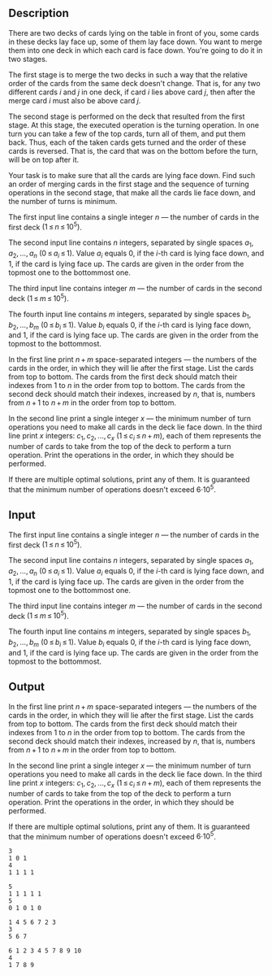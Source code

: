## Description

<div><p>There are two decks of cards lying on the table in front of you, some cards in these decks lay face up, some of them lay face down. You want to merge them into one deck in which each card is face down. You're going to do it in two stages.</p><p>The first stage is to merge the two decks in such a way that the relative order of the cards from the same deck doesn't change. That is, for any two different cards <span class="tex-span"><i>i</i></span> and <span class="tex-span"><i>j</i></span> in one deck, if card <span class="tex-span"><i>i</i></span> lies above card <span class="tex-span"><i>j</i></span>, then after the merge card <span class="tex-span"><i>i</i></span> must also be above card <span class="tex-span"><i>j</i></span>.</p><p>The second stage is performed on the deck that resulted from the first stage. At this stage, the executed operation is the turning operation. In one turn you can take a few of the top cards, turn all of them, and put them back. Thus, each of the taken cards gets turned and the order of these cards is reversed. That is, the card that was on the bottom before the turn, will be on top after it.</p><p>Your task is to make sure that all the cards are lying face down. Find such an order of merging cards in the first stage and the sequence of turning operations in the second stage, that make all the cards lie face down, and the number of turns is minimum.</p></div><div class="input-specification"><p>The first input line contains a single integer <span class="tex-span"><i>n</i></span> — the number of cards in the first deck <span class="tex-span">(1 ≤ <i>n</i> ≤ 10<sup class="upper-index">5</sup>)</span>.</p><p>The second input line contains <span class="tex-span"><i>n</i></span> integers, separated by single spaces <span class="tex-span"><i>a</i><sub class="lower-index">1</sub>, <i>a</i><sub class="lower-index">2</sub>, ..., <i>a</i><sub class="lower-index"><i>n</i></sub></span> <span class="tex-span">(0 ≤ <i>a</i><sub class="lower-index"><i>i</i></sub> ≤ 1)</span>. Value <span class="tex-span"><i>a</i><sub class="lower-index"><i>i</i></sub></span> equals 0, if the <span class="tex-span"><i>i</i></span>-th card is lying face down, and 1, if the card is lying face up. The cards are given in the order from the topmost one to the bottommost one.</p><p>The third input line contains integer <span class="tex-span"><i>m</i></span> — the number of cards in the second deck <span class="tex-span">(1 ≤ <i>m</i> ≤ 10<sup class="upper-index">5</sup>)</span>.</p><p>The fourth input line contains <span class="tex-span"><i>m</i></span> integers, separated by single spaces <span class="tex-span"><i>b</i><sub class="lower-index">1</sub>, <i>b</i><sub class="lower-index">2</sub>, ..., <i>b</i><sub class="lower-index"><i>m</i></sub></span> <span class="tex-span">(0 ≤ <i>b</i><sub class="lower-index"><i>i</i></sub> ≤ 1)</span>. Value <span class="tex-span"><i>b</i><sub class="lower-index"><i>i</i></sub></span> equals 0, if the <span class="tex-span"><i>i</i></span>-th card is lying face down, and 1, if the card is lying face up. The cards are given in the order from the topmost to the bottommost.</p></div><div class="output-specification"><p>In the first line print <span class="tex-span"><i>n</i> + <i>m</i></span> space-separated integers — the numbers of the cards in the order, in which they will lie after the first stage. List the cards from top to bottom. The cards from the first deck should match their indexes from <span class="tex-span">1</span> to <span class="tex-span"><i>n</i></span> in the order from top to bottom. The cards from the second deck should match their indexes, increased by <span class="tex-span"><i>n</i></span>, that is, numbers from <span class="tex-span"><i>n</i> + 1</span> to <span class="tex-span"><i>n</i> + <i>m</i></span> in the order from top to bottom.</p><p>In the second line print a single integer <span class="tex-span"><i>x</i></span> — the minimum number of turn operations you need to make all cards in the deck lie face down. In the third line print <span class="tex-span"><i>x</i></span> integers: <span class="tex-span"><i>c</i><sub class="lower-index">1</sub>, <i>c</i><sub class="lower-index">2</sub>, ..., <i>c</i><sub class="lower-index"><i>x</i></sub></span> <span class="tex-span">(1 ≤ <i>c</i><sub class="lower-index"><i>i</i></sub> ≤ <i>n</i> + <i>m</i>)</span>, each of them represents the number of cards to take from the top of the deck to perform a turn operation. Print the operations in the order, in which they should be performed. </p><p>If there are multiple optimal solutions, print any of them. It is guaranteed that the minimum number of operations doesn't exceed <span class="tex-span">6·10<sup class="upper-index">5</sup></span>. </p></div>

## Input

<p>The first input line contains a single integer <span class="tex-span"><i>n</i></span> — the number of cards in the first deck <span class="tex-span">(1 ≤ <i>n</i> ≤ 10<sup class="upper-index">5</sup>)</span>.</p><p>The second input line contains <span class="tex-span"><i>n</i></span> integers, separated by single spaces <span class="tex-span"><i>a</i><sub class="lower-index">1</sub>, <i>a</i><sub class="lower-index">2</sub>, ..., <i>a</i><sub class="lower-index"><i>n</i></sub></span> <span class="tex-span">(0 ≤ <i>a</i><sub class="lower-index"><i>i</i></sub> ≤ 1)</span>. Value <span class="tex-span"><i>a</i><sub class="lower-index"><i>i</i></sub></span> equals 0, if the <span class="tex-span"><i>i</i></span>-th card is lying face down, and 1, if the card is lying face up. The cards are given in the order from the topmost one to the bottommost one.</p><p>The third input line contains integer <span class="tex-span"><i>m</i></span> — the number of cards in the second deck <span class="tex-span">(1 ≤ <i>m</i> ≤ 10<sup class="upper-index">5</sup>)</span>.</p><p>The fourth input line contains <span class="tex-span"><i>m</i></span> integers, separated by single spaces <span class="tex-span"><i>b</i><sub class="lower-index">1</sub>, <i>b</i><sub class="lower-index">2</sub>, ..., <i>b</i><sub class="lower-index"><i>m</i></sub></span> <span class="tex-span">(0 ≤ <i>b</i><sub class="lower-index"><i>i</i></sub> ≤ 1)</span>. Value <span class="tex-span"><i>b</i><sub class="lower-index"><i>i</i></sub></span> equals 0, if the <span class="tex-span"><i>i</i></span>-th card is lying face down, and 1, if the card is lying face up. The cards are given in the order from the topmost to the bottommost.</p>

## Output

<p>In the first line print <span class="tex-span"><i>n</i> + <i>m</i></span> space-separated integers — the numbers of the cards in the order, in which they will lie after the first stage. List the cards from top to bottom. The cards from the first deck should match their indexes from <span class="tex-span">1</span> to <span class="tex-span"><i>n</i></span> in the order from top to bottom. The cards from the second deck should match their indexes, increased by <span class="tex-span"><i>n</i></span>, that is, numbers from <span class="tex-span"><i>n</i> + 1</span> to <span class="tex-span"><i>n</i> + <i>m</i></span> in the order from top to bottom.</p><p>In the second line print a single integer <span class="tex-span"><i>x</i></span> — the minimum number of turn operations you need to make all cards in the deck lie face down. In the third line print <span class="tex-span"><i>x</i></span> integers: <span class="tex-span"><i>c</i><sub class="lower-index">1</sub>, <i>c</i><sub class="lower-index">2</sub>, ..., <i>c</i><sub class="lower-index"><i>x</i></sub></span> <span class="tex-span">(1 ≤ <i>c</i><sub class="lower-index"><i>i</i></sub> ≤ <i>n</i> + <i>m</i>)</span>, each of them represents the number of cards to take from the top of the deck to perform a turn operation. Print the operations in the order, in which they should be performed. </p><p>If there are multiple optimal solutions, print any of them. It is guaranteed that the minimum number of operations doesn't exceed <span class="tex-span">6·10<sup class="upper-index">5</sup></span>. </p>





```input1
3
1 0 1
4
1 1 1 1

```




```input2
5
1 1 1 1 1
5
0 1 0 1 0

```




```output1
1 4 5 6 7 2 3
3
5 6 7

```




```output2
6 1 2 3 4 5 7 8 9 10
4
1 7 8 9

```


